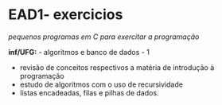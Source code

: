 # EAD1- exercicios
 *pequenos programas em C para exercitar a programação*

**inf/UFG:** - algoritmos e banco de dados - 1
* revisão de conceitos respectivos a matéria de introdução à programação
* estudo de algoritmos com o uso de recursividade
* listas encadeadas, filas e pilhas de dados.
